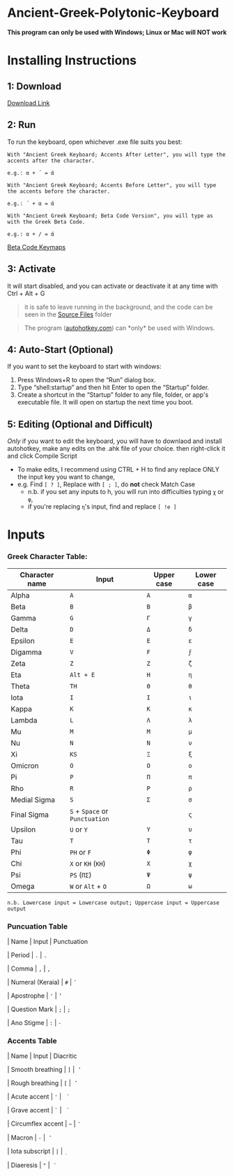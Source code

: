 # Ancient-Greek-Polytonic-Keyboard

**This program can only be used with Windows; Linux or Mac will NOT work**

# Installing Instructions

## 1: Download
[Download Link](https://github.com/Ithemule/Ancient-Greek-Polytonic-Keyboard/archive/refs/heads/main.zip)


## 2: Run
To run the keyboard, open whichever .exe file suits you best:

	With "Ancient Greek Keyboard; Accents After Letter", you will type the accents after the character. 
	
	e.g.: α + ´ = ά

	With "Ancient Greek Keyboard; Accents Before Letter", you will type the accents before the character. 
	
	e.g.: ´ + α = ά

	With "Ancient Greek Keyboard; Beta Code Version", you will type as with the Greek Beta Code. 
	
	e.g.: α + / = ά
  
[Beta Code Keymaps](https://en.wikipedia.org/wiki/Beta_Code#Greek_alphabet)

## 3: Activate
It will start disabled, and you can activate or deactivate it at any time with Ctrl + Alt + G

>it is safe to leave running in the background, and the code can be seen in the [Source Files](https://github.com/Ithemule/Ancient-Greek-Polytonic-Keyboard/tree/main/Source%20Files) folder

>The program ([autohotkey.com](https://www.autohotkey.com/)) can \*only\* be used with Windows.

## 4: Auto-Start (Optional)
If you want to set the keyboard to start with windows:
1. Press Windows+R to open the “Run” dialog box.
2. Type “shell:startup” and then hit Enter to open the “Startup” folder.
3. Create a shortcut in the “Startup” folder to any file, folder, or app's executable file. It will open on startup the next time you boot.

## 5: Editing (Optional and Difficult)
*Only* if you want to edit the keyboard, you will have to downlaod and install autohotkey, make any edits on the .ahk file of your choice. then right-click it and click Compile Script

- To make edits, I recommend using CTRL + H to find any replace ONLY the input key you want to change, 
 - e.g. Find `[ ? ]`, Replace with `[ ; ]`, do **not** check Match Case
   - n.b. if you set any inputs to h, you will run into difficulties typing `χ` or `φ`, 
    - if you're replacing `η`'s input, find and replace `[ !e ]`

# Inputs
### Greek Character Table:

| Character name | Input | Upper case | Lower case |
| -------------- | ----- | ---------- | ---------- |
| Alpha | `A` | `Α` | `α` |
| Beta 	| `B` | `Β` | `β` |
| Gamma | `G` | `Γ` | `γ` |
| Delta | `D` | `Δ` | `δ` |
| Epsilon | `E` | `Ε` | `ε` |
| Digamma | `V` | `Ϝ` | `ϝ` |
| Zeta | `Z` | `Ζ` | `ζ` |
| Eta | `Alt + E` | `Η` | `η` |
| Theta | `TH` | `Θ` | `θ` |
| Iota | `I` | `Ι` | `ι` |
| Kappa | `K` | `Κ` | `κ` |
| Lambda | `L` | `Λ` | `λ` |
| Mu | `M` | `Μ` | `μ` |
| Nu | `N` | `Ν` | `ν` |
| Xi | `KS` | `Ξ` | `ξ` |
| Omicron | `O` | `Ο` | `ο` |
| Pi | `P` | `Π` | `π` |
| Rho | `R` | `Ρ` | `ρ` |
| Medial Sigma | `S` | `Σ` | `σ` |
| Final Sigma | `S` + `Space` or `Punctuation` |  | `ς` |
| Upsilon | `U` or `Y` | `Υ` | `υ` |
| Tau | `T` | `Τ` | `τ` |
| Phi | `PH` or `F` | `Φ` | `φ` |
| Chi | `X` or `KH` (`ΚΗ`) | `Χ` | `χ` |
| Psi | `PS` (`ΠΣ`) | `Ψ` | `ψ` |
| Omega | `W` or `Alt` + `O` | `Ω` | `ω` |

	n.b. Lowercase input = Lowercase output; Uppercase input = Uppercase output

### Puncuation Table

| Name 			| Input | Punctuation 


| Period 		| `.` 	| `.` 

| Comma 		| `,` 	| `,` 

| Numeral (Keraia) 	| `#` 	| `ʹ` 

| Apostrophe 		| `'` 	| `’` 

| Question Mark 	| `;` 	| `;` 

| Ano Stigme		| `:` 	| `·` 

### Accents Table

| Name 			| Input | Diacritic 


| Smooth breathing 	| `]` 	|  ` ̓ `

| Rough breathing 	| `[` 	|  ` ̔ `

| Acute accent 		| `'` 	| ` ́ `

| Grave accent 		| `` ` `` | ` ̀ `

| Circumflex accent 	| `~` 	|  ` ͂ `

| Macron 		| `-` 	|  ` ̄ `

| Iota subscript 	| `|` 	|  ` ͅ `

| Diaeresis 		| `"` 	|  ` ̈ `
